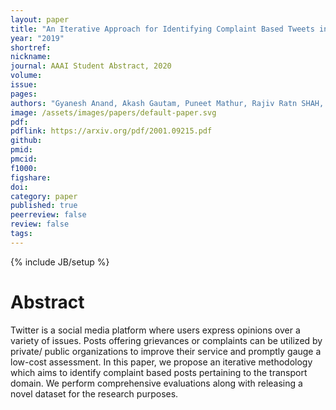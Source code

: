 ```yaml
---
layout: paper
title: "An Iterative Approach for Identifying Complaint Based Tweets in Social Media Platforms"
year: "2019"
shortref: 
nickname: 
journal: AAAI Student Abstract, 2020
volume: 
issue: 
pages: 
authors: "Gyanesh Anand, Akash Gautam, Puneet Mathur, Rajiv Ratn SHAH, Ramit Sawhney"
image: /assets/images/papers/default-paper.svg
pdf: 
pdflink: https://arxiv.org/pdf/2001.09215.pdf
github: 
pmid: 
pmcid: 
f1000: 
figshare: 
doi: 
category: paper
published: true
peerreview: false
review: false
tags: 
---
```


{% include JB/setup %}

# Abstract

Twitter is a social media platform where users express opinions over a variety of issues. Posts offering grievances or complaints can be utilized by private/ public organizations to improve their service and promptly gauge a low-cost assessment. In this paper, we propose an iterative methodology which aims to identify complaint based posts pertaining to the transport domain. We perform comprehensive evaluations along with releasing a novel dataset for the research purposes.